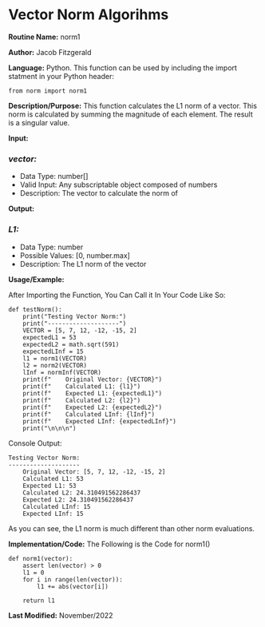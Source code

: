 # Vector Norm Algorihms

**Routine Name:** norm1

**Author:** Jacob Fitzgerald

**Language:** Python. This function can be used by including the import statment in your Python header:
```
from norm import norm1
```

**Description/Purpose:** This function calculates the L1 norm of a vector. This norm is calculated by summing the magnitude of each element. The result is a singular value.  

**Input:**
### *vector:* 
  * Data Type: number[]
  * Valid Input: Any subscriptable object composed of numbers
  * Description: The vector to calculate the norm of

**Output:** 
### *L1:*
  * Data Type: number
  * Possible Values: [0, number.max]
  * Description: The L1 norm of the vector

**Usage/Example:**

After Importing the Function, You Can Call it In Your Code Like So:

```
def testNorm():
    print("Testing Vector Norm:")
    print("--------------------")
    VECTOR = [5, 7, 12, -12, -15, 2]
    expectedL1 = 53
    expectedL2 = math.sqrt(591)
    expectedLInf = 15
    l1 = norm1(VECTOR)
    l2 = norm2(VECTOR)
    lInf = normInf(VECTOR)
    print(f"    Original Vector: {VECTOR}")
    print(f"    Calculated L1: {l1}")
    print(f"    Expected L1: {expectedL1}")
    print(f"    Calculated L2: {l2}")
    print(f"    Expected L2: {expectedL2}")
    print(f"    Calculated LInf: {lInf}")
    print(f"    Expected LInf: {expectedLInf}")
    print("\n\n\n")
```

Console Output:
```
Testing Vector Norm:
--------------------
    Original Vector: [5, 7, 12, -12, -15, 2]
    Calculated L1: 53
    Expected L1: 53
    Calculated L2: 24.310491562286437
    Expected L2: 24.310491562286437
    Calculated LInf: 15
    Expected LInf: 15
```
As you can see, the L1 norm is much different than other norm evaluations. 

**Implementation/Code:** The Following is the Code for norm1()
```
def norm1(vector):
    assert len(vector) > 0
    l1 = 0
    for i in range(len(vector)):
        l1 += abs(vector[i])

    return l1
```
**Last Modified:** November/2022